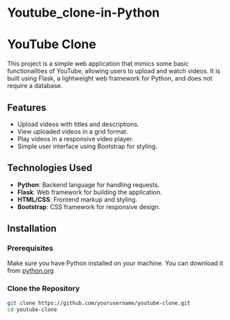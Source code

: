 # Youtube_clone-in-Python
# YouTube Clone

This project is a simple web application that mimics some basic functionalities of YouTube, allowing users to upload and watch videos. It is built using Flask, a lightweight web framework for Python, and does not require a database.

## Features

- Upload videos with titles and descriptions.
- View uploaded videos in a grid format.
- Play videos in a responsive video player.
- Simple user interface using Bootstrap for styling.

## Technologies Used

- **Python**: Backend language for handling requests.
- **Flask**: Web framework for building the application.
- **HTML/CSS**: Frontend markup and styling.
- **Bootstrap**: CSS framework for responsive design.

## Installation

### Prerequisites

Make sure you have Python installed on your machine. You can download it from [python.org](https://www.python.org/downloads/).

### Clone the Repository

```bash
git clone https://github.com/yourusername/youtube-clone.git
cd youtube-clone
